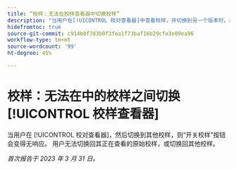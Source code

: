 ```yaml
---
title: “校样：无法在校样查看器中切换校样”
description: "当用户在[!UICONTROL 校对查看器]中查看校样，并切换到另一个版本时，版本下拉列表变为禁用，并且用户无法切换回所查看的原始版本或切换到该校样的另一个版本。"
hidefromtoc: true
source-git-commit: c914b0f7d3b0f3fea1f73baf16b29cfe3e09ea96
workflow-type: tm+mt
source-wordcount: '99'
ht-degree: 45%

---
```



# 校样：无法在中的校样之间切换 [!UICONTROL 校样查看器]

当用户在 [!UICONTROL 校对查看器]，然后切换到其他校样，则“开关校样”按钮会变得无响应。 用户无法切换回其正在查看的原始校样，或切换回其他校样。

_首次报告于 2023 年 3 月 31 日。_
